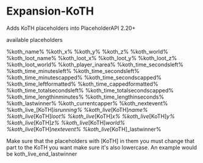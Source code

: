 # Expansion-KoTH
Adds KoTH placeholders into PlaceholderAPI 2.20+

available placeholders

%koth_name%
%koth_x%
%koth_y%
%koth_z%
%koth_world%
%koth_loot_name%
%koth_loot_x%
%koth_loot_y%
%koth_loot_z%
%koth_loot_world%
%koth_player_inarea%
%koth_time_secondsleft%
%koth_time_minutesleft%
%koth_time_secondsleft%
%koth_time_minutescapped%
%koth_time_secondscapped%
%koth_time_leftformatted%
%koth_time_cappedformatted%
%koth_time_totalsecondsleft%
%koth_time_totalsecondscapped%
%koth_time_lengthinminutes%
%koth_time_lengthinseconds%
%koth_lastwinner%
%koth_currentcapper%
%koth_nextevent%
%koth_live_[KoTH]_isrunning%
%koth_live_[KoTH]_name%
%koth_live_[KoTH]_loot%
%koth_live_[KoTH]_x%
%koth_live_[KoTH]_y%
%koth_live_[KoTH]_z%
%koth_live_[KoTH]_world%
%koth_live_[KoTH]_nextevent%
%koth_live_[KoTH]_lastwinner%

Make sure that the placeholders with [KoTH] in them you must change that part to the KoTH you want make sure it's also lowercase.
An example would be koth_live_end_lastwinner​
